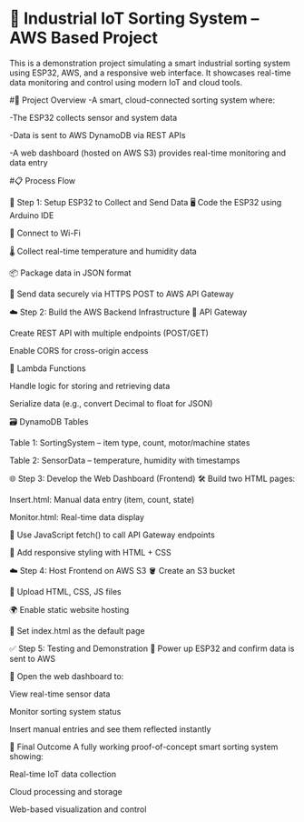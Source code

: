 ﻿# 🚀 Industrial IoT Sorting System – AWS Based Project
 
This is a demonstration project simulating a smart industrial sorting system using ESP32, AWS, and a responsive web interface. It showcases real-time data monitoring and control using modern IoT and cloud tools.

#🧠 Project Overview
-A smart, cloud-connected sorting system where:

-The ESP32 collects sensor and system data

-Data is sent to AWS DynamoDB via REST APIs

-A web dashboard (hosted on AWS S3) provides real-time monitoring and data entry

#📋 Process Flow

🔧 Step 1: Setup ESP32 to Collect and Send Data
🖥️ Code the ESP32 using Arduino IDE

📡 Connect to Wi-Fi

🌡️ Collect real-time temperature and humidity data

📦 Package data in JSON format

🔐 Send data securely via HTTPS POST to AWS API Gateway

☁️ Step 2: Build the AWS Backend Infrastructure
🔗 API Gateway

Create REST API with multiple endpoints (POST/GET)

Enable CORS for cross-origin access

🧠 Lambda Functions

Handle logic for storing and retrieving data

Serialize data (e.g., convert Decimal to float for JSON)

🗃️ DynamoDB Tables

Table 1: SortingSystem – item type, count, motor/machine states

Table 2: SensorData – temperature, humidity with timestamps

🌐 Step 3: Develop the Web Dashboard (Frontend)
🛠️ Build two HTML pages:

Insert.html: Manual data entry (item, count, state)

Monitor.html: Real-time data display

🔄 Use JavaScript fetch() to call API Gateway endpoints

🎨 Add responsive styling with HTML + CSS

☁️ Step 4: Host Frontend on AWS S3
🪣 Create an S3 bucket

📁 Upload HTML, CSS, JS files

🌍 Enable static website hosting

🔧 Set index.html as the default page

✅ Step 5: Testing and Demonstration
🔌 Power up ESP32 and confirm data is sent to AWS

👀 Open the web dashboard to:

View real-time sensor data

Monitor sorting system status

Insert manual entries and see them reflected instantly

🎯 Final Outcome
A fully working proof-of-concept smart sorting system showing:

Real-time IoT data collection

Cloud processing and storage

Web-based visualization and control

